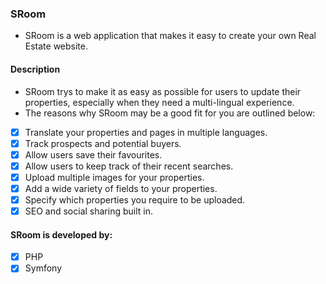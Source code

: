 ### SRoom
* SRoom is a web application that makes it easy to create your own Real Estate website.

#### Description
* SRoom  trys to make it as easy as possible for users to update their properties, especially when they need a multi-lingual experience. 
* The reasons why SRoom may be a good fit for you are outlined below:

- [x] Translate your properties and pages in multiple languages.
- [x] Track prospects and potential buyers.
- [x] Allow users save their favourites.
- [x] Allow users to keep track of their recent searches.
- [x] Upload multiple images for your properties.
- [x] Add a wide variety of fields to your properties.
- [x] Specify which properties you require to be uploaded.
- [x] SEO and social sharing built in.

#### SRoom is developed by:
- [x] PHP
- [x] Symfony
